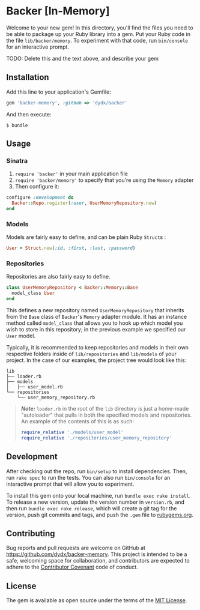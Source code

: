 # Backer [In-Memory]

Welcome to your new gem! In this directory, you'll find the files you need to be able to package up your Ruby library into a gem. Put your Ruby code in the file `lib/backer/memory`. To experiment with that code, run `bin/console` for an interactive prompt.

TODO: Delete this and the text above, and describe your gem

## Installation

Add this line to your application's Gemfile:

```ruby
gem 'backer-memory', :github => 'dydx/backer'
```

And then execute:

    $ bundle

## Usage

### Sinatra
1. `require 'backer'` in your main application file
2. `require 'backer/memory'` to specify that you're using the `Memory` adapter
3. Then configure it:
```ruby
configure :development do
  Backer::Repo.register(:user, UserMemoryRepository.new)
end
```

### Models
Models are fairly easy to define, and can be plain Ruby `Struct`s :
```ruby
User = Struct.new(:id, :first, :last, :password)
```

### Repositories
Repositories are also fairly easy to define.
```ruby
class UserMemoryRepository < Backer::Memory::Base
  model_class User
end
```

This defines a new repository named `UserMemoryRepository` that inherits from the `Base` class of `Backer`'s `Memory` adapter module. It has an instance method called `model_class` that allows you to hook up which model you wish to store in this repository; in the previous example we specified our `User` model.

Typically, it is recommended to keep repositories and models in their own respective folders inside of `lib/repositories` and `lib/models` of your project. In the case of our examples, the project tree would look like this:

```
lib
├── loader.rb
├── models
│   ├── user_model.rb
└── repositories
    └── user_memory_repository.rb
```

> ***Note:*** `loader.rb` in the root of the `lib` directory is just a home-made "autoloader" that pulls in both the specified models and repositories. An example of the contents of this is as such:
> ```ruby
> require_relative './models/user_model'
>require_relative './repositories/user_memory_repository'
> ```

## Development

After checking out the repo, run `bin/setup` to install dependencies. Then, run `rake spec` to run the tests. You can also run `bin/console` for an interactive prompt that will allow you to experiment.

To install this gem onto your local machine, run `bundle exec rake install`. To release a new version, update the version number in `version.rb`, and then run `bundle exec rake release`, which will create a git tag for the version, push git commits and tags, and push the `.gem` file to [rubygems.org](https://rubygems.org).

## Contributing

Bug reports and pull requests are welcome on GitHub at https://github.com/dydx/backer-memory. This project is intended to be a safe, welcoming space for collaboration, and contributors are expected to adhere to the [Contributor Covenant](http://contributor-covenant.org) code of conduct.


## License

The gem is available as open source under the terms of the [MIT License](http://opensource.org/licenses/MIT).
